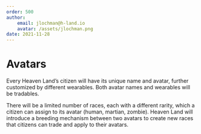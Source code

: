 ```yaml
---
order: 500
author: 
    email: jlochman@h-land.io
    avatar: /assets/jlochman.png
date: 2021-11-28
---
```


# Avatars

Every Heaven Land’s citizen will have its unique name and avatar, further customized by different wearables. Both avatar names and wearables will be tradables.

There will be a limited number of races, each with a different rarity, which a citizen can assign to its avatar (human, martian, zombie). Heaven Land will introduce a breeding mechanism between two avatars to create new races that citizens can trade and apply to their avatars. 
